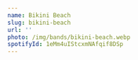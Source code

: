 ```yaml
---
name: Bikini Beach
slug: bikini-beach
url: ''
photo: /img/bands/bikini-beach.webp
spotifyId: 1eMm4uIStcxmNAfqif8DSp
---
```

